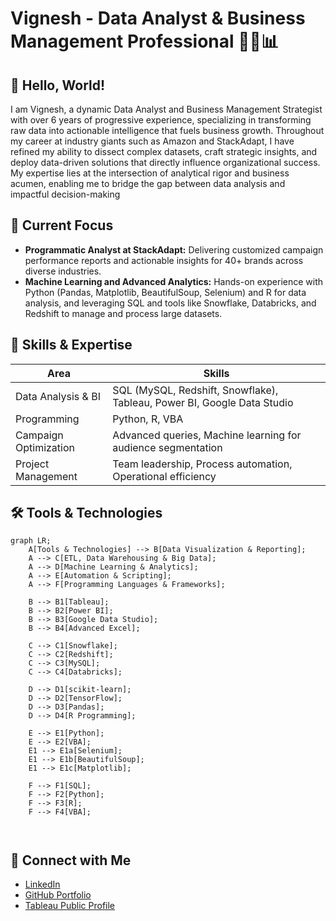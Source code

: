 # Vignesh - Data Analyst & Business Management Professional 👨‍💼📊

## 👋 Hello, World!

I am Vignesh, a dynamic Data Analyst and Business Management Strategist with over 6 years of progressive experience, specializing in transforming raw data into actionable intelligence that fuels business growth. Throughout my career at industry giants such as Amazon and StackAdapt, I have refined my ability to dissect complex datasets, craft strategic insights, and deploy data-driven solutions that directly influence organizational success. My expertise lies at the intersection of analytical rigor and business acumen, enabling me to bridge the gap between data analysis and impactful decision-making

## 🚀 Current Focus

- **Programmatic Analyst at StackAdapt:** Delivering customized campaign performance reports and actionable insights for 40+ brands across diverse industries.
- **Machine Learning and Advanced Analytics:** Hands-on experience with Python (Pandas, Matplotlib, BeautifulSoup, Selenium) and R for data analysis, and leveraging SQL and tools like Snowflake, Databricks, and Redshift to manage and process large datasets.

## 💼 Skills & Expertise

| Area | Skills |
|------|--------|
| Data Analysis & BI | SQL (MySQL, Redshift, Snowflake), Tableau, Power BI, Google Data Studio |
| Programming | Python, R, VBA |
| Campaign Optimization | Advanced queries, Machine learning for audience segmentation |
| Project Management | Team leadership, Process automation, Operational efficiency |


## 🛠️ Tools & Technologies

```mermaid
graph LR;
    A[Tools & Technologies] --> B[Data Visualization & Reporting];
    A --> C[ETL, Data Warehousing & Big Data];
    A --> D[Machine Learning & Analytics];
    A --> E[Automation & Scripting];
    A --> F[Programming Languages & Frameworks];
    
    B --> B1[Tableau];
    B --> B2[Power BI];
    B --> B3[Google Data Studio];
    B --> B4[Advanced Excel];

    C --> C1[Snowflake];
    C --> C2[Redshift];
    C --> C3[MySQL];
    C --> C4[Databricks];
    
    D --> D1[scikit-learn];
    D --> D2[TensorFlow];
    D --> D3[Pandas];
    D --> D4[R Programming];
    
    E --> E1[Python];
    E --> E2[VBA];
    E1 --> E1a[Selenium];
    E1 --> E1b[BeautifulSoup];
    E1 --> E1c[Matplotlib];
    
    F --> F1[SQL];
    F --> F2[Python];
    F --> F3[R];
    F --> F4[VBA];



```

## 🔗 Connect with Me

- [LinkedIn](https://www.linkedin.com/in/h-vignesh/)
- [GitHub Portfolio](https://github.com/Vignesh-Hariharan)
- [Tableau Public Profile](https://public.tableau.com/profile/vignesh.hariharan4351/)
